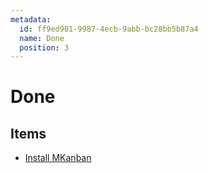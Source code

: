 ```yaml
---
metadata:
  id: ff9ed901-9987-4ecb-9abb-bc28bb5b87a4
  name: Done
  position: 3
---
```


# Done

## Items

- [Install MKanban](items/43448dd0-32d8-48f7-a39c-3b07cd204f10.md)